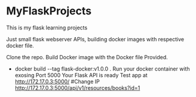 # MyFlaskProjects
This is my flask learning projects

Just small flask webserver APIs, building docker images with respective docker file. 

Clone the repo. 
Build Docker image with the Docker file Provided. 
- docker build --tag flask-docker:v1.0.0 .
Run your docker container with exosing Port 5000 
Your Flask API is ready 
Test app at http://172.17.0.3:5000/   #Change IP
 http://172.17.0.3:5000/api/v1/resources/books?id=1







